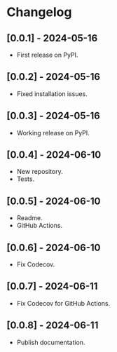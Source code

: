 # Changelog

## [0.0.1] - 2024-05-16

* First release on PyPI.

## [0.0.2] - 2024-05-16

* Fixed installation issues.

## [0.0.3] - 2024-05-16

* Working release on PyPI.

## [0.0.4] - 2024-06-10

* New repository.
* Tests.

## [0.0.5] - 2024-06-10

* Readme.
* GitHub Actions.

## [0.0.6] - 2024-06-10

* Fix Codecov.

## [0.0.7] - 2024-06-11

* Fix Codecov for GitHub Actions.

## [0.0.8] - 2024-06-11

* Publish documentation.
